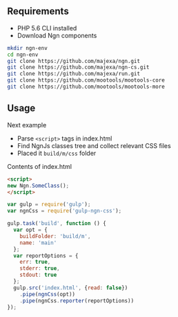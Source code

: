 Requirements
------------
- PHP 5.6 CLI installed
- Download Ngn components
```bash
mkdir ngn-env
cd ngn-env
git clone https://github.com/majexa/ngn.git
git clone https://github.com/majexa/ngn-cs.git
git clone https://github.com/majexa/run.git
git clone https://github.com/mootools/mootools-core
git clone https://github.com/mootools/mootools-more
```

Usage
-----

Next example

- Parse `<script>` tags in index.html
- Find NgnJs classes tree and collect relevant CSS files
- Placed it `build/m/css` folder

Contents of index.html
```html
<script>
new Ngn.SomeClass();
</script>
```


```javascript
var gulp = require('gulp');
var ngnCss = require('gulp-ngn-css');

gulp.task('build', function () {
  var opt = {
    buildFolder: 'build/m',
    name: 'main'
  };
  var reportOptions = {
    err: true,
    stderr: true,
    stdout: true
  };
  gulp.src('index.html', {read: false})
    .pipe(ngnCss(opt))
    .pipe(ngnCss.reporter(reportOptions))
});
```
